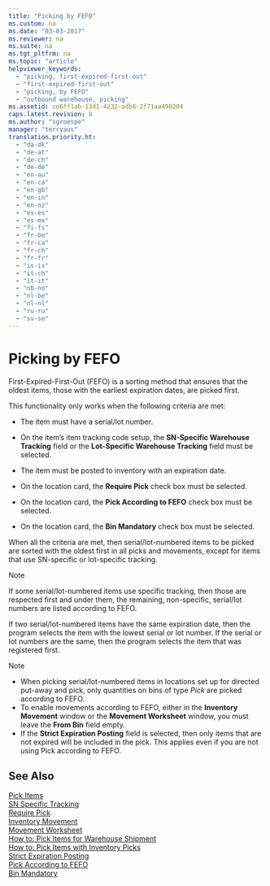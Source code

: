 ```yaml
---
title: "Picking by FEFO"
ms.custom: na
ms.date: "03-03-2017"
ms.reviewer: na
ms.suite: na
ms.tgt_pltfrm: na
ms.topic: "article"
helpviewer_keywords: 
  - "picking, first-expired-first-out"
  - "first-expired-first-out"
  - "picking, by FEFO"
  - "outbound warehouse, picking"
ms.assetid: ce6ff1ab-13d1-4232-adb8-2f71aa498204
caps.latest.revision: 8
ms.author: "sgroespe"
manager: "terryaus"
translation.priority.ht: 
  - "da-dk"
  - "de-at"
  - "de-ch"
  - "de-de"
  - "en-au"
  - "en-ca"
  - "en-gb"
  - "en-in"
  - "en-nz"
  - "es-es"
  - "es-mx"
  - "fi-fi"
  - "fr-be"
  - "fr-ca"
  - "fr-ch"
  - "fr-fr"
  - "is-is"
  - "it-ch"
  - "it-it"
  - "nb-no"
  - "nl-be"
  - "nl-nl"
  - "ru-ru"
  - "sv-se"
---
```

# Picking by FEFO
First\-Expired\-First\-Out \(FEFO\) is a sorting method that ensures that the oldest items, those with the earliest expiration dates, are picked first.  
  
 This functionality only works when the following criteria are met:  
  
-   The item must have a serial\/lot number.  
  
-   On the item’s item tracking code setup, the **SN\-Specific Warehouse Tracking** field or the **Lot\-Specific Warehouse Tracking** field must be selected.  
  
-   The item must be posted to inventory with an expiration date.  
  
-   On the location card, the **Require Pick** check box must be selected.  
  
-   On the location card, the **Pick According to FEFO** check box must be selected.  
  
-   On the location card, the **Bin Mandatory** check box must be selected.  
  
 When all the criteria are met, then serial\/lot\-numbered items to be picked are sorted with the oldest first in all picks and movements, except for items that use SN\-specific or lot\-specific tracking.  
  
> [!NOTE]  
>  If some serial\/lot\-numbered items use specific tracking, then those are respected first and under them, the remaining, non\-specific, serial\/lot numbers are listed according to FEFO.  
  
 If two serial\/lot\-numbered items have the same expiration date, then the program selects the item with the lowest serial or lot number. If the serial or lot numbers are the same, then the program selects the item that was registered first.  
  
> [!NOTE]  
>  -   When picking serial\/lot\-numbered items in locations set up for directed put\-away and pick, only quantities on bins of type *Pick* are picked according to FEFO.  
> -   To enable movements according to FEFO, either in the **Inventory Movement** window or the **Movement Worksheet** window, you must leave the **From Bin** field empty.  
> -   If the **Strict Expiration Posting** field is selected, then only items that are not expired will be included in the pick. This applies even if you are not using Pick according to FEFO.  
  
## See Also  
 [Pick Items](../WarehouseActivities/pick-items.md)   
 [SN Specific Tracking](../Topic/\($%20T_6502_11%20SN%20Specific%20Tracking%20$\).md)   
 [Require Pick](../Topic/\($%20T_14_5727%20Require%20Pick%20$\).md)   
 [Inventory Movement](../Topic/\($%20N_7382%20Inventory%20Movement%20$\).md)   
 [Movement Worksheet](../Topic/\($%20N_7351%20Movement%20Worksheet%20$\).md)   
 [How to: Pick Items for Warehouse Shipment](../WarehouseActivities/how-to-pick-items-for-warehouse-shipment.md)   
 [How to: Pick Items with Inventory Picks](../DesignAndEngineering/how-to-pick-items-with-inventory-picks.md)   
 [Strict Expiration Posting](../Topic/\($%20T_6502_8%20Strict%20Expiration%20Posting%20$\).md)   
 [Pick According to FEFO](../Topic/\($%20T_14_7307%20Pick%20According%20to%20FEFO%20$\).md)   
 [Bin Mandatory](../Topic/\($%20T_14_5732%20Bin%20Mandatory%20$\).md)